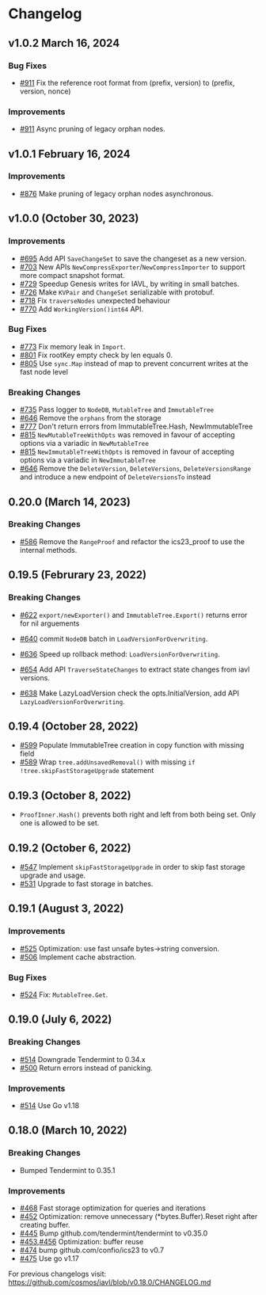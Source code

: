 # Changelog

## v1.0.2 March 16, 2024

### Bug Fixes

- [#911](https://github.com/cosmos/iavl/pull/911) Fix the reference root format from (prefix, version) to (prefix, version, nonce)

### Improvements

- [#911](https://github.com/cosmos/iavl/pull/911) Async pruning of legacy orphan nodes.

## v1.0.1 February 16, 2024

### Improvements

- [#876](https://github.com/cosmos/iavl/pull/876) Make pruning of legacy orphan nodes asynchronous.

## v1.0.0 (October 30, 2023)

### Improvements

- [#695](https://github.com/cosmos/iavl/pull/695) Add API `SaveChangeSet` to save the changeset as a new version.
- [#703](https://github.com/cosmos/iavl/pull/703) New APIs `NewCompressExporter`/`NewCompressImporter` to support more compact snapshot format.
- [#729](https://github.com/cosmos/iavl/pull/729) Speedup Genesis writes for IAVL, by writing in small batches.
- [#726](https://github.com/cosmos/iavl/pull/726) Make `KVPair` and `ChangeSet` serializable with protobuf.
- [#718](https://github.com/cosmos/iavl/pull/718) Fix `traverseNodes` unexpected behaviour
- [#770](https://github.com/cosmos/iavl/pull/770) Add `WorkingVersion()int64` API.

### Bug Fixes

- [#773](https://github.com/cosmos/iavl/pull/773) Fix memory leak in `Import`.
- [#801](https://github.com/cosmos/iavl/pull/801) Fix rootKey empty check by len equals 0.
- [#805](https://github.com/cosmos/iavl/pull/805) Use `sync.Map` instead of map to prevent concurrent writes at the fast node level

### Breaking Changes

- [#735](https://github.com/cosmos/iavl/pull/735) Pass logger to `NodeDB`, `MutableTree` and `ImmutableTree`
- [#646](https://github.com/cosmos/iavl/pull/646) Remove the `orphans` from the storage
- [#777](https://github.com/cosmos/iavl/pull/777) Don't return errors from ImmutableTree.Hash, NewImmutableTree
- [#815](https://github.com/cosmos/iavl/pull/815) `NewMutableTreeWithOpts` was removed in favour of accepting options via a variadic in `NewMutableTree`
- [#815](https://github.com/cosmos/iavl/pull/815) `NewImmutableTreeWithOpts` is removed in favour of accepting options via a variadic in `NewImmutableTree`
- [#646](https://github.com/cosmos/iavl/pull/646) Remove the `DeleteVersion`, `DeleteVersions`, `DeleteVersionsRange` and introduce a new endpoint of `DeleteVersionsTo` instead

## 0.20.0 (March 14, 2023)

### Breaking Changes

- [#586](https://github.com/cosmos/iavl/pull/586) Remove the `RangeProof` and refactor the ics23_proof to use the internal methods.

## 0.19.5 (Februrary 23, 2022)

### Breaking Changes

- [#622](https://github.com/cosmos/iavl/pull/622) `export/newExporter()` and `ImmutableTree.Export()` returns error for nil arguements

- [#640](https://github.com/cosmos/iavl/pull/640) commit `NodeDB` batch in `LoadVersionForOverwriting`.
- [#636](https://github.com/cosmos/iavl/pull/636) Speed up rollback method: `LoadVersionForOverwriting`.
- [#654](https://github.com/cosmos/iavl/pull/654) Add API `TraverseStateChanges` to extract state changes from iavl versions.
- [#638](https://github.com/cosmos/iavl/pull/638) Make LazyLoadVersion check the opts.InitialVersion, add API `LazyLoadVersionForOverwriting`.

## 0.19.4 (October 28, 2022)

- [#599](https://github.com/cosmos/iavl/pull/599) Populate ImmutableTree creation in copy function with missing field
- [#589](https://github.com/cosmos/iavl/pull/589) Wrap `tree.addUnsavedRemoval()` with missing `if !tree.skipFastStorageUpgrade` statement

## 0.19.3 (October 8, 2022)

- `ProofInner.Hash()` prevents both right and left from both being set. Only one is allowed to be set.

## 0.19.2 (October 6, 2022)

- [#547](https://github.com/cosmos/iavl/pull/547) Implement `skipFastStorageUpgrade` in order to skip fast storage upgrade and usage.
- [#531](https://github.com/cosmos/iavl/pull/531) Upgrade to fast storage in batches.

## 0.19.1 (August 3, 2022)

### Improvements

- [#525](https://github.com/cosmos/iavl/pull/525) Optimization: use fast unsafe bytes->string conversion.
- [#506](https://github.com/cosmos/iavl/pull/506) Implement cache abstraction.

### Bug Fixes

- [#524](https://github.com/cosmos/iavl/pull/524) Fix: `MutableTree.Get`.

## 0.19.0 (July 6, 2022)

### Breaking Changes

- [#514](https://github.com/cosmos/iavl/pull/514) Downgrade Tendermint to 0.34.x
- [#500](https://github.com/cosmos/iavl/pull/500) Return errors instead of panicking.

### Improvements

- [#514](https://github.com/cosmos/iavl/pull/514) Use Go v1.18

## 0.18.0 (March 10, 2022)

### Breaking Changes

- Bumped Tendermint to 0.35.1

### Improvements

- [\#468](https://github.com/cosmos/iavl/pull/468) Fast storage optimization for queries and iterations
- [\#452](https://github.com/cosmos/iavl/pull/452) Optimization: remove unnecessary (\*bytes.Buffer).Reset right after creating buffer.
- [\#445](https://github.com/cosmos/iavl/pull/445) Bump github.com/tendermint/tendermint to v0.35.0
- [\#453](https://github.com/cosmos/iavl/pull/453),[\#456](https://github.com/cosmos/iavl/pull/456) Optimization: buffer reuse
- [\#474](https://github.com/cosmos/iavl/pull/474) bump github.com/confio/ics23 to v0.7
- [\#475](https://github.com/cosmos/iavl/pull/475) Use go v1.17

For previous changelogs visit: <https://github.com/cosmos/iavl/blob/v0.18.0/CHANGELOG.md>
